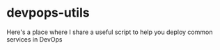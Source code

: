 # devpops-utils
Here's a place where I share a useful script to help you deploy common services in DevOps

